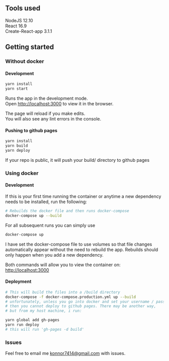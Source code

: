 ## Tools used
NodeJS 12.10<br>
React 16.9<br>
Create-React-app 3.1.1

## Getting started

### Without docker

#### Development

```bash
yarn install
yarn start
```

Runs the app in the development mode.<br>
Open [http://localhost:3000](http://localhost:3000) to view it in the browser.

The page will reload if you make edits.<br>
You will also see any lint errors in the console.

#### Pushing to github pages

```bash
yarn install
yarn build
yarn deploy
```

If your repo is public, it will push your build/ directory to github pages

### Using docker

#### Development

If this is your first time running the container or
anytime a new dependency needs to be installed, run the following:

```bash
# Rebuilds the docker file and then runs docker-compose
docker-compose up --build
```

For all subsequent runs you can simply use

```bash
docker-compose up
```

I have set the docker-compose file to use volumes so that file changes
automatically appear without the need to rebuild the app. Rebuilds
should only happen when you add a new dependency.

Both commands will allow you to view the container on:
[http://localhost:3000](http://localhost:3000)

#### Deployment

```bash
# This will build the files into a /build directory
docker-compose -f docker-compose.production.yml up --build
# unfortunately, unless you go into docker and set your username / password
# then you cannot deploy to github pages. There may be another way,
# but from my host machine, i run:

yarn global add gh-pages
yarn run deploy
# this will run 'gh-pages -d build'
```

### Issues

Feel free to email me konnor7414@gmail.com with issues.

